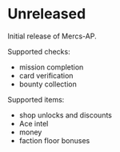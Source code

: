 # Unreleased

Initial release of Mercs-AP.

Supported checks:
- mission completion
- card verification
- bounty collection

Supported items:
- shop unlocks and discounts
- Ace intel
- money
- faction floor bonuses
